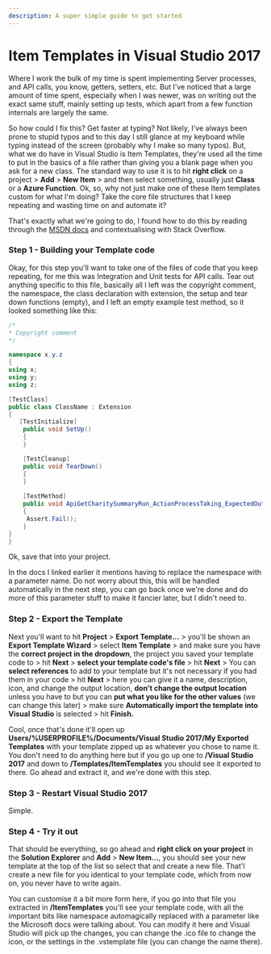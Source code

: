 ```yaml
---
description: A super simple guide to get started
---
```


# Item Templates in Visual Studio 2017

Where I work the bulk of my time is spent implementing Server processes, and API calls, you know, getters, setters, etc. But I've noticed that a large amount of time spent, especially when I was newer, was on writing out the exact same stuff, mainly setting up tests, which apart from a few function internals are largely the same.

So how could I fix this? Get faster at typing? Not likely, I've always been prone to stupid typos and to this day I still glance at my keyboard while typing instead of the screen \(probably why I make so many typos\). But, what we do have in Visual Studio is Item Templates, they're used all the time to put in the basics of a file rather than giving you a blank page when you ask for a new class. The standard way to use it is to hit **right click** on a project &gt; **Add** &gt; **New Item** &gt; and then select something, usually just **Class** or a **Azure Function**. Ok, so, why not just make one of these Item templates custom for what I'm doing? Take the core file structures that I keep repeating and wasting time on and automate it?

That's exactly what we're going to do, I found how to do this by reading through the [MSDN docs](https://docs.microsoft.com/en-us/visualstudio/ide/how-to-create-item-templates?view=vs-2017) and contextualising with Stack Overflow.

### Step 1 - Building your Template code

Okay, for this step you'll want to take one of the files of code that you keep repeating, for me this was Integration and Unit tests for API calls. Tear out anything specific to this file, basically all I left was the copyright comment, the namespace, the class declaration with extension, the setup and tear down functions \(empty\), and I left an empty example test method, so it looked something like this:

```csharp
/*
* Copyright comment
*/

namespace x.y.z
{
using x;
using y;
using z;

[TestClass]
public class ClassName : Extension
{
   [TestInitialize]
    public void SetUp()
    {
    }

    [TestCleanup]
    public void TearDown()
    {
    } 
    
    [TestMethod]
    public void ApiGetCharitySummaryRun_ActionProcessTaking_ExpectedOutCome()
    {
     Assert.Fail();
    }
}
}
```

Ok, save that into your project.

In the docs I linked earlier it mentions having to replace the namespace with a parameter name. Do not worry about this, this will be handled automatically in the next step, you can go back once we're done and do more of this parameter stuff to make it fancier later, but I didn't need to.

### Step 2 - Export the Template

Next you'll want to hit **Project** &gt; **Export Template...** &gt; you'll be shown an **Export Template Wizard** &gt; select **Item Template** &gt; and make sure you have the **correct project in the dropdown**, the project you saved your template code to &gt; hit **Next** &gt; **select your template code's file** &gt; hit **Next** &gt; You can **select references** to add to your template but it's not necessary if you had them in your code &gt; hit **Next** &gt; here you can give it a name, description, icon, and change the output location, **don't change the output location** unless you have to but  you can **put what you like for the other values** \(we can change this later\) &gt;  make sure **Automatically import the template into Visual Studio** is selected &gt; hit **Finish.**

Cool, once that's done it'll open up **Users/%USERPROFILE%/Documents/Visual Studio 2017/My Exported Templates** with your template zipped up as whatever you chose to name it.  You don't need to do anything here but if you go up one to **/Visual Studio 2017** and down to **/Templates/ItemTemplates** you should see it exported to there. Go ahead and extract it, and we're done with this step.

### Step 3 - Restart Visual Studio 2017

Simple.

### Step 4 - Try it out

That should be everything, so go ahead and **right click on your project** in the **Solution Explorer** and **Add** &gt; **New Item...**, you should see your new template at the top of the list so select that and create a new file. That'l create a new file for you identical to your template code, which from now on, you never have to write again.

You can customise it a bit more form here, if you go into that file you extracted in **/ItemTemplates** you'll see your template code, with all the important bits like namespace automagically replaced with a parameter like the Microsoft docs were talking about. You can modify it here and Visual Studio will pick up the changes, you can change the .ico file to change the icon, or the settings in the .vstemplate file \(you can change the name there\).

